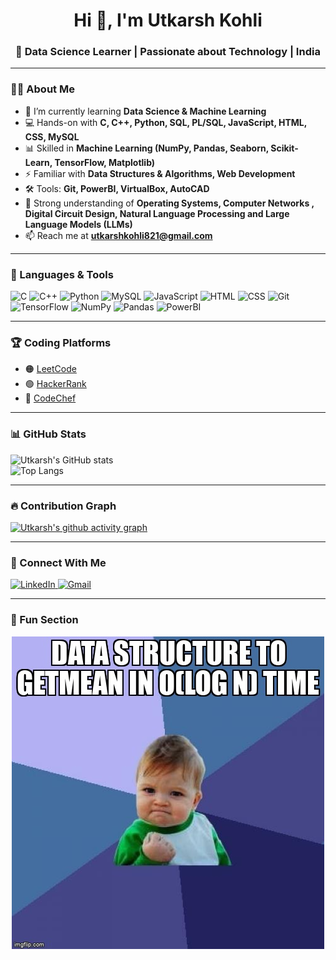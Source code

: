 <h1 align="center">Hi 👋, I'm Utkarsh Kohli</h1>
<h3 align="center">🚀 Data Science Learner | Passionate about Technology | India</h3>

---

### 👨‍💻 About Me  
- 🌱 I’m currently learning **Data Science & Machine Learning**  
- 💻 Hands-on with **C, C++, Python, SQL, PL/SQL, JavaScript, HTML, CSS, MySQL**  
- 📊 Skilled in **Machine Learning (NumPy, Pandas, Seaborn, Scikit-Learn, TensorFlow, Matplotlib)**  
- ⚡ Familiar with **Data Structures & Algorithms, Web Development**  
- 🛠️ Tools: **Git, PowerBI, VirtualBox, AutoCAD**  
- 🧠 Strong understanding of **Operating Systems, Computer Networks , Digital Circuit Design, Natural Language Processing  and Large Language Models (LLMs)**  
- 📫 Reach me at **utkarshkohli821@gmail.com**  

---

### 🔧 Languages & Tools  
<p align="left"> 
  <img src="https://cdn.jsdelivr.net/gh/devicons/devicon/icons/c/c-original.svg" alt="C" width="40" height="40"/>
  <img src="https://cdn.jsdelivr.net/gh/devicons/devicon/icons/cplusplus/cplusplus-original.svg" alt="C++" width="40" height="40"/>
  <img src="https://cdn.jsdelivr.net/gh/devicons/devicon/icons/python/python-original.svg" alt="Python" width="40" height="40"/>
  <img src="https://cdn.jsdelivr.net/gh/devicons/devicon/icons/mysql/mysql-original.svg" alt="MySQL" width="40" height="40"/>
  <img src="https://cdn.jsdelivr.net/gh/devicons/devicon/icons/javascript/javascript-original.svg" alt="JavaScript" width="40" height="40"/>
  <img src="https://cdn.jsdelivr.net/gh/devicons/devicon/icons/html5/html5-original.svg" alt="HTML" width="40" height="40"/>
  <img src="https://cdn.jsdelivr.net/gh/devicons/devicon/icons/css3/css3-original.svg" alt="CSS" width="40" height="40"/>
  <img src="https://cdn.jsdelivr.net/gh/devicons/devicon/icons/git/git-original.svg" alt="Git" width="40" height="40"/>
  <img src="https://cdn.jsdelivr.net/gh/devicons/devicon/icons/tensorflow/tensorflow-original.svg" alt="TensorFlow" width="40" height="40"/>
  <img src="https://cdn.jsdelivr.net/gh/devicons/devicon/icons/numpy/numpy-original.svg" alt="NumPy" width="40" height="40"/>
  <img src="https://cdn.jsdelivr.net/gh/devicons/devicon/icons/pandas/pandas-original.svg" alt="Pandas" width="40" height="40"/>
  <img src="https://img.icons8.com/color/48/power-bi.png" alt="PowerBI" width="40" height="40"/>
</p>

---

### 🏆 Coding Platforms  
- 🟠 [LeetCode](https://leetcode.com/u/Utkarsh_821/)  
- 🟢 [HackerRank](https://www.hackerrank.com/profile/utkarshkohli821)  
- 🔵 [CodeChef](https://www.codechef.com/users/troop_glide_33)  

---

### 📊 GitHub Stats  
![Utkarsh's GitHub stats](https://github-readme-stats.vercel.app/api?username=Utkarsh263&show_icons=true&theme=tokyonight)  
![Top Langs](https://github-readme-stats.vercel.app/api/top-langs/?username=Utkarsh263&layout=compact&theme=tokyonight)

---

### 🔥 Contribution Graph  
[![Utkarsh's github activity graph](https://github-readme-activity-graph.vercel.app/graph?username=Utkarsh263&theme=tokyo-night)](https://github.com/ashutosh00710/github-readme-activity-graph)

---

### 🤝 Connect With Me  
<p align="left">
  <a href="https://www.linkedin.com/in/utkarsh-kohli-a88481280" target="_blank">
    <img src="https://cdn-icons-png.flaticon.com/512/174/174857.png" alt="LinkedIn" width="40" height="40"/>
  </a>
  <a href="mailto:utkarshkohli821@gmail.com">
    <img src="https://cdn-icons-png.flaticon.com/512/281/281769.png" alt="Gmail" width="40" height="40"/>
  </a>
</p>

---

### 🎉 Fun Section
<p align="center">
  <img src="https://raw.githubusercontent.com/Utkarsh263/Utkarsh263/main/meme.jpg_large" alt="Coding Meme" width="500"/>
</p>




